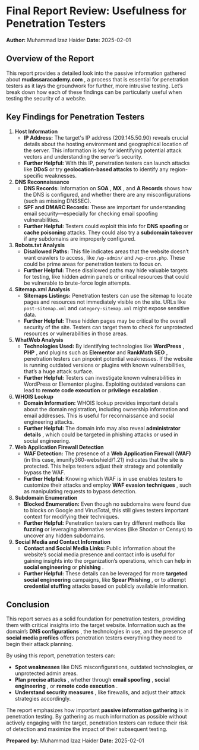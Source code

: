 
# Final Report Review: Usefulness for Penetration Testers

**Author:** Muhammad Izaz Haider
**Date:** 2025-02-01

## Overview of the Report

This report provides a detailed look into the passive information gathered about  **mudassaracademy.com** , a process that is essential for penetration testers as it lays the groundwork for further, more intrusive testing. Let’s break down how each of these findings can be particularly useful when testing the security of a website.

## Key Findings for Penetration Testers

1. **Host Information**
   * **IP Address:** The target's IP address (209.145.50.90) reveals crucial details about the hosting environment and geographical location of the server. This information is key for identifying potential attack vectors and understanding the server’s security.
   * **Further Helpful:** With this IP, penetration testers can launch attacks like **DDoS** or try **geolocation-based attacks** to identify any region-specific weaknesses.
2. **DNS Reconnaissance**
   * **DNS Records:** Information on  **SOA** ,  **MX** , and **A Records** shows how the DNS is configured, and whether there are any misconfigurations (such as missing DNSSEC).
   * **SPF and DMARC Records:** These are important for understanding email security—especially for checking email spoofing vulnerabilities.
   * **Further Helpful:** Testers could exploit this info for **DNS spoofing** or **cache poisoning** attacks. They could also try a **subdomain takeover** if any subdomains are improperly configured.
3. **Robots.txt Analysis**
   * **Disallowed Paths:** This file indicates areas that the website doesn’t want crawlers to access, like `/wp-admin/` and `/wp-cron.php`. These could be prime areas for penetration testers to focus on.
   * **Further Helpful:** These disallowed paths may hide valuable targets for testing, like hidden admin panels or critical resources that could be vulnerable to brute-force login attempts.
4. **Sitemap.xml Analysis**
   * **Sitemaps Listings:** Penetration testers can use the sitemap to locate pages and resources not immediately visible on the site. URLs like `post-sitemap.xml` and `category-sitemap.xml` might expose sensitive data.
   * **Further Helpful:** These hidden pages may be critical to the overall security of the site. Testers can target them to check for unprotected resources or vulnerabilities in those areas.
5. **WhatWeb Analysis**
   * **Technologies Used:** By identifying technologies like  **WordPress** ,  **PHP** , and plugins such as **Elementor** and  **RankMath SEO** , penetration testers can pinpoint potential weaknesses. If the website is running outdated versions or plugins with known vulnerabilities, that’s a huge attack surface.
   * **Further Helpful:** Testers can investigate known vulnerabilities in WordPress or Elementor plugins. Exploiting outdated versions can lead to **remote code execution** or  **privilege escalation** .
6. **WHOIS Lookup**
   * **Domain Information:** WHOIS lookup provides important details about the domain registration, including ownership information and email addresses. This is useful for reconnaissance and social engineering attacks.
   * **Further Helpful:** The domain info may also reveal  **administrator details** , which could be targeted in phishing attacks or used in social engineering.
7. **Web Application Firewall Detection**
   * **WAF Detection:** The presence of a **Web Application Firewall (WAF)** (in this case, imunify360-webshield/1.21) indicates that the site is protected. This helps testers adjust their strategy and potentially bypass the WAF.
   * **Further Helpful:** Knowing which WAF is in use enables testers to customize their attacks and employ  **WAF evasion techniques** , such as manipulating requests to bypass detection.
8. **Subdomain Enumeration**
   * **Blocked Enumeration:** Even though no subdomains were found due to blocks on Google and VirusTotal, this still gives testers important context for modifying their techniques.
   * **Further Helpful:** Penetration testers can try different methods like **fuzzing** or leveraging alternative services (like Shodan or Censys) to uncover any hidden subdomains.
9. **Social Media and Contact Information**
   * **Contact and Social Media Links:** Public information about the website’s social media presence and contact info is useful for gaining insights into the organization’s operations, which can help in **social engineering** or  **phishing** .
   * **Further Helpful:** These details can be leveraged for more **targeted social engineering** campaigns, like  **Spear Phishing** , or to attempt **credential stuffing** attacks based on publicly available information.

## Conclusion

This report serves as a solid foundation for penetration testers, providing them with critical insights into the target website. Information such as the domain’s  **DNS configurations** , the technologies in use, and the presence of **social media profiles** offers penetration testers everything they need to begin their attack planning.

By using this report, penetration testers can:

* **Spot weaknesses** like DNS misconfigurations, outdated technologies, or unprotected admin areas.
* **Plan precise attacks** , whether through  **email spoofing** ,  **social engineering** , or  **remote code execution** .
* **Understand security measures** , like firewalls, and adjust their attack strategies accordingly.

The report emphasizes how important **passive information gathering** is in penetration testing. By gathering as much information as possible without actively engaging with the target, penetration testers can reduce their risk of detection and maximize the impact of their subsequent testing.

**Prepared by:** Muhammad Izaz Haider
**Date:** 2025-02-01

